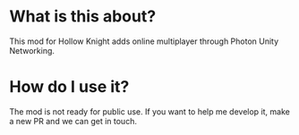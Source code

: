 # What is this about?
This mod for Hollow Knight adds online multiplayer through Photon Unity Networking. 

# How do I use it?
The mod is not ready for public use. If you want to help me develop it, make a new PR and we can get in touch.
